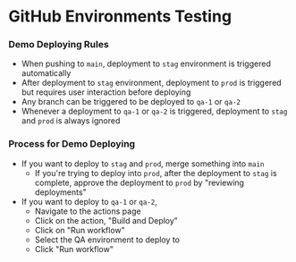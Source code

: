 # GitHub Environments Testing

### Demo Deploying Rules
* When pushing to `main`, deployment to `stag` environment is triggered automatically
* After deployment to `stag` environment, deployment to `prod` is triggered but requires user interaction before deploying
* Any branch can be triggered to be deployed to `qa-1` or `qa-2`
* Whenever a deployment to `qa-1` or `qa-2` is triggered, deployment to `stag` and `prod` is always ignored

### Process for Demo Deploying
* If you want to deploy to `stag` and `prod`, merge something into `main`
  * If you're trying to deploy into `prod`, after the deployment to `stag` is complete, approve the deployment to `prod` by "reviewing deployments"
* If you want to deploy to `qa-1` or `qa-2`,
  * Navigate to the actions page
  * Click on the action, "Build and Deploy"
  * Click on "Run workflow"
  * Select the QA environment to deploy to
  * Click "Run workflow"
